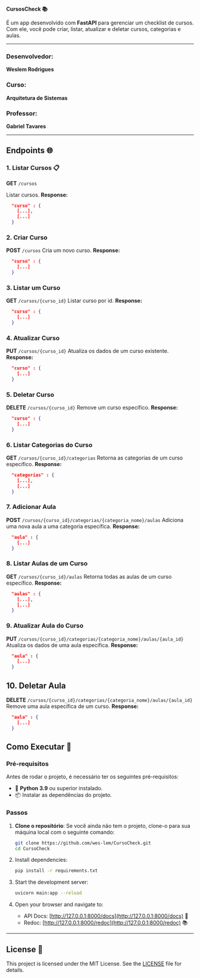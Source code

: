 **CursosCheck 📚**

É um app desenvolvido com **FastAPI** para gerenciar um checklist de cursos. Com ele, você pode criar, listar, atualizar e deletar cursos, categorias e aulas.

---

### Desenvolvedor:
**Weslem Rodrigues**

### Curso:
**Arquitetura de Sistemas**

### Professor:
**Gabriel Tavares**

---

## Endpoints 🌐

### 1. **Listar Cursos** 📋
**GET** `/cursos`

Listar cursos.
**Response:**
```json
  "curso" : {
    [...],
    [...]
  }
```

### 2. Criar Curso
**POST** `/cursos`
Cria um novo curso.
**Response:**
```json
  "curso" : {
    [...]
  }
```

### 3. Listar um Curso
**GET** `/cursos/{curso_id}`
Listar curso por id.
**Response:**
```json
  "curso" : {
    [...]
  }
```

### 4. Atualizar Curso
**PUT** `/cursos/{curso_id}`
Atualiza os dados de um curso existente.
**Response:**
```json
  "curso" : {
    [...]
  }
```

### 5. Deletar Curso
**DELETE** `/cursos/{curso_id}`
Remove um curso específico.
**Response:**
```json
  "curso" : {
    [...]
  }
```

### 6. Listar Categorias do Curso
**GET** `/cursos/{curso_id}/categorias`
Retorna as categorias de um curso específico.
**Response:**
```json
  "categorias" : {
    [...],
    [...]
  }
```

### 7. Adicionar Aula
**POST** `/cursos/{curso_id}/categorias/{categoria_nome}/aulas`
Adiciona uma nova aula a uma categoria específica.
**Response:**
```json
  "aula" : {
    [...]
  }
```

### 8. Listar Aulas de um Curso
**GET** `/cursos/{curso_id}/aulas`
Retorna todas as aulas de um curso específico.
**Response:**
```json
  "aulas" : {
    [...],
    [...]
  }
```

### 9. Atualizar Aula do Curso
**PUT** `/cursos/{curso_id}/categorias/{categoria_nome}/aulas/{aula_id}`
Atualiza os dados de uma aula específica.
**Response:**
```json
  "aula" : {
    [...]
  }
```

## 10. Deletar Aula
**DELETE** `/cursos/{curso_id}/categorias/{categoria_nome}/aulas/{aula_id}`
Remove uma aula específica de um curso.
**Response:**
```json
  "aula" : {
    [...]
  }
```

## Como Executar 🚀

### Pré-requisitos

Antes de rodar o projeto, é necessário ter os seguintes pré-requisitos:

- 🐍 **Python 3.9** ou superior instalado.
- 📦 Instalar as dependências do projeto.

### Passos

1. **Clone o repositório**:
   Se você ainda não tem o projeto, clone-o para sua máquina local com o seguinte comando:
   ```bash
   git clone https://github.com/wes-lem/CursoCheck.git
   cd CursoCheck
   ```
2. Install dependencies:
   ```bash
   pip install -r requirements.txt
   ```

3. Start the development server:
   ```bash
   uvicorn main:app --reload
   ```

4. Open your browser and navigate to:
   - API Docs: [http://127.0.0.1:8000/docs](http://127.0.0.1:8000/docs) 📄
   - Redoc: [http://127.0.0.1:8000/redoc](http://127.0.0.1:8000/redoc) 📚

---

## License 📜

This project is licensed under the MIT License. See the [LICENSE](LICENSE) file for details.
